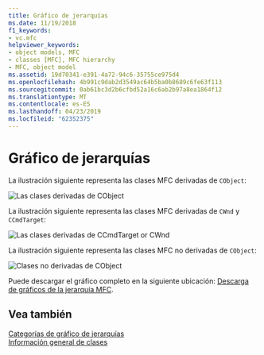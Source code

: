 ```yaml
---
title: Gráfico de jerarquías
ms.date: 11/19/2018
f1_keywords:
- vc.mfc
helpviewer_keywords:
- object models, MFC
- classes [MFC], MFC hierarchy
- MFC, object model
ms.assetid: 19d70341-e391-4a72-94c6-35755ce975d4
ms.openlocfilehash: 4b991c9dab2d3549ac64b5ba0b8689c6fe63f113
ms.sourcegitcommit: 0ab61bc3d2b6cfbd52a16c6ab2b97a8ea1864f12
ms.translationtype: MT
ms.contentlocale: es-ES
ms.lasthandoff: 04/23/2019
ms.locfileid: "62352375"
---
```

# <a name="hierarchy-chart"></a>Gráfico de jerarquías

La ilustración siguiente representa las clases MFC derivadas de `CObject`:

![Las clases derivadas de CObject](../mfc/media/mfc_hierarchy_chart1of3.png  "las clases derivadas de CObject")

La ilustración siguiente representa las clases MFC derivadas de `CWnd` y `CCmdTarget`:

![Las clases derivadas de CCmdTarget or CWnd](../mfc/media/mfc_hierarchy_chart2of3.png "las clases derivadas de CCmdTarget or CWnd")

La ilustración siguiente representa las clases MFC no derivadas de `CObject`:

![Clases no derivadas de CObject](../mfc/media/mfc_hierarchy_chart3of3.png "clases no derivadas de CObject")

Puede descargar el gráfico completo en la siguiente ubicación: [Descarga de gráficos de la jerarquía MFC](https://aka.ms/hxgg8e).

## <a name="see-also"></a>Vea también

[Categorías de gráfico de jerarquías](../mfc/hierarchy-chart-categories.md)<br/>
[Información general de clases](../mfc/class-library-overview.md)
